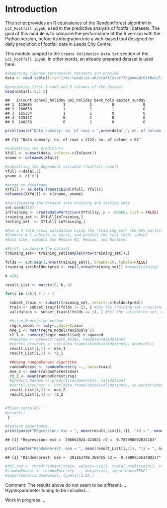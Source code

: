 Introduction
============

This script provides an R equivalence of the RandomForest algorithm in `LCC_Footfall.ipynb`, used in the predictive analysis of footfall datasets. The goal of this module is to compare the performance of the R version with the Python version, before its integration into a web-based tool designed for daily prediction of footfall data in Leeds City Centre.

This module jumped to the `Create Validation Data Set` section of the `LCC_Footfall.ipynb`. In other words, an already prepared dataset is used here.

``` r
#Importing cleaned (processed) datasets and preview
data <- read.table(file="//ds.leeds.ac.uk/staff/staff7/geomad/GitHub/lcc-footfall/Cleaned_Dataset/input_Dataset.csv", sep=",",head=TRUE)

#previewing first 5 rows and 5 columns of the dataset
head(data)[1:5,1:5]
```

    ##   InCount school_holiday uni_holiday bank_hols easter_sunday
    ## 1  115685              1           1         0             0
    ## 2  160658              1           1         1             0
    ## 3  165334              1           1         0             0
    ## 4  135127              0           1         0             0
    ## 5  148253              0           1         0             0

``` r
print(paste("Data summary: no. of rows = ",nrow(data),"; no. of column = ",ncol(data), sep = ""))
```

    ## [1] "Data summary: no. of rows = 2122; no. of column = 83"

``` r
#subsetting the predictors
Xfull <- subset(data, select=-c(InCount)) 
xname <- colnames(Xfull)

#subsetting the dependent variable (footfall count)
Yfull <-data[,1]
yname <- c("y")

#merge as dataframe
XYfull <- as.data.frame(cbind(Xfull, Yfull))
colnames(XYfull) <- c(xname, yname)

#partitioning the dataset into training and testing sets
set.seed(123)
inTraining <- createDataPartition(XYfull$y, p = .66666, list = FALSE)
training_set <- XYfull[inTraining,] 
testing_set  <- XYfull[-inTraining,]

#Run a k-fold cross validation using the "training_set" (66.66% partition). 
#Combine k-1 subsets in turns, and predict the last (kth) subset
#Each time, compute the Median R2, Median, and Runtime.

#First, randomise the dataset
training_set<- training_set[sample(nrow(training_set)),]

folds <- cut(seq(1,nrow(training_set)), breaks=10, labels=FALSE)
training_set$holdoutpred <- rep(0,nrow(training_set)) #nrow(training)

k =10;

result_List <- matrix(0, k, 4)

for(i in 1:k){ # i = 1

  subset_train <- subset(training_set, select=-c(holdoutpred)) 
  train <- subset_train[(folds != i), ] #Set the training set nrow(train)
  validation <- subset_train[(folds == i), ] #Set the validation set, #nrow(validation)

  #using Regression method
  regre_model <- lm(y~.,data=train) 
  mse_1 <- mean(regre_model$residuals^2)
  r2_1 <- summary(regre_model)$adj.r.squared
  #newpred <- predict(regre_model, newdata=validation)
  #correl_accuracy <- cor(data.frame(cbind(validation$y, newpred)))
  result_List[i,1] <- mse_1
  result_List[i,2] <- r2_1

  ##Using randomForest algorithm
  randomForest <- randomForest(y ~., data=train)
  mse_2 <- mean(randomForest$mse)
  r2_2 <- mean(randomForest$rsq)
  #predict_Random <- predict(randomForest, validation)
  #correl_accuracy <- cor(data.frame(cbind(validation$y, as.vector(predict_Random))))
  result_List[i,3] <- mse_2
  result_List[i,4] <- r2_2

  
#flush.console()
#print(i)
 }

#Feature importance.
print(paste("Regression: mse = ", mean(result_List[i,1]), "r2 = ", mean(result_List[i,2])) )
```

    ## [1] "Regression: mse =  298662924.423021 r2 =  0.787098092834183"

``` r
print(paste("RandomForest: mse = ", mean(result_List[i,3]), "r2 = ", mean(result_List[i,4])) ) 
```

    ## [1] "RandomForest: mse =  301163799.369455 r2 =  0.798975561498177"

``` r
#fgl.res <- tuneRF(subset(train, select=-c(y)), train[,ncol(train)], stepFactor=1.5)
#randomForest <- randomForest(y ~., data=train, importance=TRUE)
#importance(randomForest, type=1)[1:10,]
```

Comment: The results above do not seem to be different.... Hypterparameter tuning to be included....

Work in progress....
